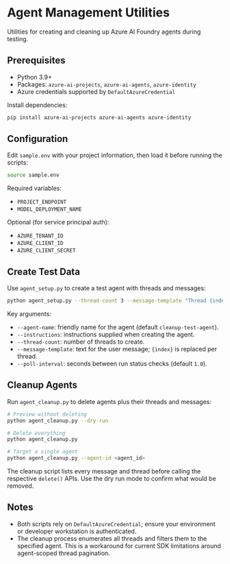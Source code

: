 # Agent Management Utilities

Utilities for creating and cleaning up Azure AI Foundry agents during testing.

## Prerequisites
- Python 3.9+
- Packages: `azure-ai-projects`, `azure-ai-agents`, `azure-identity`
- Azure credentials supported by `DefaultAzureCredential`

Install dependencies:

```bash
pip install azure-ai-projects azure-ai-agents azure-identity
```

## Configuration
Edit `sample.env` with your project information, then load it before running the scripts:

```bash
source sample.env
```

Required variables:
- `PROJECT_ENDPOINT`
- `MODEL_DEPLOYMENT_NAME`

Optional (for service principal auth):
- `AZURE_TENANT_ID`
- `AZURE_CLIENT_ID`
- `AZURE_CLIENT_SECRET`

## Create Test Data
Use `agent_setup.py` to create a test agent with threads and messages:

```bash
python agent_setup.py --thread-count 3 --message-template "Thread {index} hello!"
```

Key arguments:
- `--agent-name`: friendly name for the agent (default `cleanup-test-agent`).
- `--instructions`: instructions supplied when creating the agent.
- `--thread-count`: number of threads to create.
- `--message-template`: text for the user message; `{index}` is replaced per thread.
- `--poll-interval`: seconds between run status checks (default `1.0`).

## Cleanup Agents
Run `agent_cleanup.py` to delete agents plus their threads and messages:

```bash
# Preview without deleting
python agent_cleanup.py --dry-run

# Delete everything
python agent_cleanup.py

# Target a single agent
python agent_cleanup.py --agent-id <agent_id>
```

The cleanup script lists every message and thread before calling the respective `delete()` APIs. Use the dry run mode to confirm what would be removed.

## Notes
- Both scripts rely on `DefaultAzureCredential`; ensure your environment or developer workstation is authenticated.
- The cleanup process enumerates all threads and filters them to the specified agent. This is a workaround for current SDK limitations around agent-scoped thread pagination.
